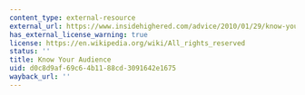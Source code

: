 ```yaml
---
content_type: external-resource
external_url: https://www.insidehighered.com/advice/2010/01/29/know-your-audience
has_external_license_warning: true
license: https://en.wikipedia.org/wiki/All_rights_reserved
status: ''
title: Know Your Audience
uid: d0c8d9af-69c6-4b11-88cd-3091642e1675
wayback_url: ''
---
```

